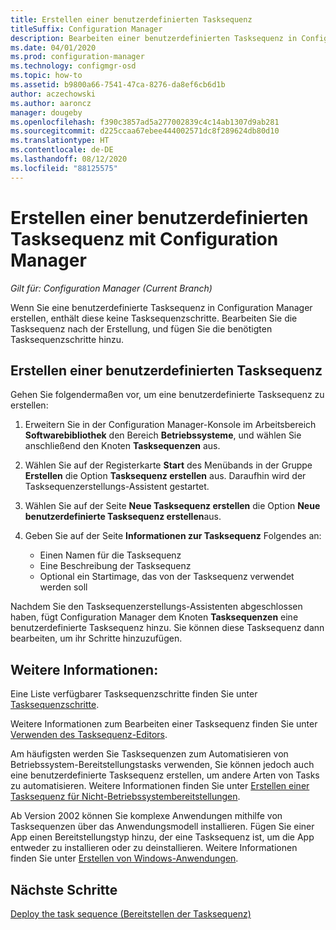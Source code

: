 ```yaml
---
title: Erstellen einer benutzerdefinierten Tasksequenz
titleSuffix: Configuration Manager
description: Bearbeiten einer benutzerdefinierten Tasksequenz in Configuration Manager, um Schritte zur Tasksequenz hinzuzufügen.
ms.date: 04/01/2020
ms.prod: configuration-manager
ms.technology: configmgr-osd
ms.topic: how-to
ms.assetid: b9800a66-7541-47ca-8276-da8ef6cb6d1b
author: aczechowski
ms.author: aaroncz
manager: dougeby
ms.openlocfilehash: f390c3857ad5a277002839c4c14ab1307d9ab281
ms.sourcegitcommit: d225ccaa67ebee444002571dc8f289624db80d10
ms.translationtype: HT
ms.contentlocale: de-DE
ms.lasthandoff: 08/12/2020
ms.locfileid: "88125575"
---
```

# <a name="create-a-custom-task-sequence-with-configuration-manager"></a>Erstellen einer benutzerdefinierten Tasksequenz mit Configuration Manager

*Gilt für: Configuration Manager (Current Branch)*

Wenn Sie eine benutzerdefinierte Tasksequenz in Configuration Manager erstellen, enthält diese keine Tasksequenzschritte. Bearbeiten Sie die Tasksequenz nach der Erstellung, und fügen Sie die benötigten Tasksequenzschritte hinzu.  

## <a name="create-a-custom-task-sequence"></a><a name="BKMK_CustomTS"></a> Erstellen einer benutzerdefinierten Tasksequenz

Gehen Sie folgendermaßen vor, um eine benutzerdefinierte Tasksequenz zu erstellen:

1. Erweitern Sie in der Configuration Manager-Konsole im Arbeitsbereich **Softwarebibliothek** den Bereich **Betriebssysteme**, und wählen Sie anschließend den Knoten **Tasksequenzen** aus.  

1. Wählen Sie auf der Registerkarte **Start** des Menübands in der Gruppe **Erstellen** die Option **Tasksequenz erstellen** aus. Daraufhin wird der Tasksequenzerstellungs-Assistent gestartet.  

1. Wählen Sie auf der Seite **Neue Tasksequenz erstellen** die Option **Neue benutzerdefinierte Tasksequenz erstellen**aus.  

1. Geben Sie auf der Seite **Informationen zur Tasksequenz** Folgendes an:

    - Einen Namen für die Tasksequenz
    - Eine Beschreibung der Tasksequenz
    - Optional ein Startimage, das von der Tasksequenz verwendet werden soll

Nachdem Sie den Tasksequenzerstellungs-Assistenten abgeschlossen haben, fügt Configuration Manager dem Knoten **Tasksequenzen** eine benutzerdefinierte Tasksequenz hinzu. Sie können diese Tasksequenz dann bearbeiten, um ihr Schritte hinzuzufügen.  

## <a name="see-also"></a>Weitere Informationen:

Eine Liste verfügbarer Tasksequenzschritte finden Sie unter [Tasksequenzschritte](../understand/task-sequence-steps.md).  

Weitere Informationen zum Bearbeiten einer Tasksequenz finden Sie unter [Verwenden des Tasksequenz-Editors](../understand/task-sequence-editor.md).  

Am häufigsten werden Sie Tasksequenzen zum Automatisieren von Betriebssystem-Bereitstellungstasks verwenden, Sie können jedoch auch eine benutzerdefinierte Tasksequenz erstellen, um andere Arten von Tasks zu automatisieren. Weitere Informationen finden Sie unter [Erstellen einer Tasksequenz für Nicht-Betriebssystembereitstellungen](create-a-task-sequence-for-non-operating-system-deployments.md).

Ab Version 2002 können Sie komplexe Anwendungen mithilfe von Tasksequenzen über das Anwendungsmodell installieren. Fügen Sie einer App einen Bereitstellungstyp hinzu, der eine Tasksequenz ist, um die App entweder zu installieren oder zu deinstallieren. Weitere Informationen finden Sie unter [Erstellen von Windows-Anwendungen](../../apps/get-started/creating-windows-applications.md#bkmk_tsdt).<!-- 3555953 -->

## <a name="next-steps"></a>Nächste Schritte

[Deploy the task sequence (Bereitstellen der Tasksequenz)](deploy-a-task-sequence.md)
